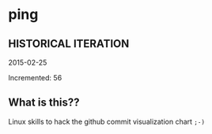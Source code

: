 # ping

## HISTORICAL ITERATION
2015-02-25

Incremented: 56

## What is this?? 
Linux skills to hack the github commit visualization chart `;-)`
